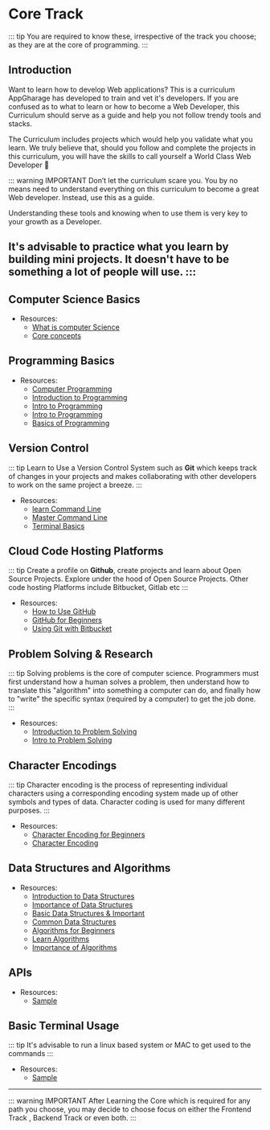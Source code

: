 # Core Track <Badge text="Under Construction" type="warn"/> 
::: tip
You are required to know these, irrespective of the track you choose; as they are at the core 
of programming.
:::


## Introduction
Want to learn how to develop Web applications? This is a curriculum AppGharage has developed to train and vet it's developers. If you are confused as to what to learn or how to become a Web Developer, this Curriculum should serve as a guide and help you not follow trendy tools and stacks.

The Curriculum includes projects which would help you validate what you learn. We truly believe that, should you follow and complete the projects in this curriculum, you will have the skills to call yourself a World Class Web Developer :metal: 

::: warning IMPORTANT
Don’t let the curriculum scare you. You by no means need to understand everything on this curriculum to become a great Web developer. Instead, use this as a guide.

Understanding these tools and knowing when to use them is very key to your growth as a Developer.

It's advisable to practice what you learn by building mini projects. It doesn't have to be something a lot of people will use. 
:::
---


## Computer Science Basics
* Resources: 
    - [What is computer Science](http://interactivepython.org/courselib/static/pythonds/Introduction/WhatIsComputerScience.html)
    - [Core concepts](http://carlcheo.com/compsci)


## Programming Basics
* Resources: 
    - [Computer Programming](http://www.tutorialspoint.com/computer_programming/computer_programming_overview.htm)
    - [Introduction to Programming](http://interactivepython.org/courselib/static/pythonds/Introduction/WhatIsProgramming.html)
    - [Intro to Programming](https://www.freebsd.org/doc/en/books/developers-handbook/tools-programming.html)
    - [Intro to Programming](https://medium.freecodecamp.org/a-gentler-introduction-to-programming-1f57383a1b2c)
    - [Basics of Programming](http://www.tutorialspoint.com/computer_programming/computer_programming_basics.htm)


## Version Control
::: tip
Learn to Use a Version Control System such as **Git**  which keeps track of changes in your projects and makes collaborating with other developers to work on the same project a breeze.
:::
* Resources: 
    - [learn Command Line](https://www.learnenough.com/command-line-tutorial)
    - [Master Command Line](https://openclassrooms.com/en/courses/4614926-learn-the-command-line-in-terminal)
    - [Terminal Basics](https://www.youtube.com/watch?v=5XgBd6rjuDQ)


## Cloud Code Hosting Platforms
::: tip
Create a profile on **Github**, create projects and learn about Open Source Projects.
Explore under the hood of Open Source Projects. Other code hosting Platforms include
Bitbucket, Gitlab etc
:::
* Resources: 
    - [How to Use GitHub](https://www.youtube.com/watch?v=E8TXME3bzNs)
    - [GitHub for Beginners](https://guides.github.com/introduction/git-handbook/)
    - [Using Git with Bitbucket](https://www.atlassian.com/git/tutorials/learn-git-with-bitbucket-cloud)


## Problem Solving & Research 

::: tip
Solving problems is the core of computer science. Programmers must first understand how a human solves a problem, then understand how to translate this "algorithm" into something a computer can do, and finally how to "write" the specific syntax (required by a computer) to get the job done.
:::
* Resources: 
    - [Introduction to Problem Solving](https://ccmit.mit.edu/problem-solving/)
    - [Intro to Problem Solving](https://www.coursera.org/lecture/problem-solving-skills/1-2b-introduction-to-problem-solving-u1ywX)


## Character Encodings

::: tip
Character encoding is the process of representing individual characters using a corresponding encoding system made up of other symbols and types of data. Character coding is used for many different purposes.
:::
* Resources: 
    - [Character Encoding for Beginners](https://www.w3.org/International/articles/definitions-characters/)
    - [Character Encoding](https://www.coursera.org/lecture/technical-support-fundamentals/character-encoding-tRY7l)


## Data Structures and Algorithms
* Resources: 
    - [Introduction to Data Structures](https://www.studytonight.com/data-structures/introduction-to-data-structures.php)
    - [Importance of Data Structures](http://interactivepython.org/courselib/static/pythonds/Introduction/WhyStudyDataStructuresandAbstractDataTypes.html)
    - [Basic Data Structures & Important](http://cs-fundamentals.com/data-structures/introduction-to-data-structures.php)
    - [Common Data Structures](https://medium.freecodecamp.org/10-common-data-structures-explained-with-videos-exercises-aaff6c06fb2b)
    - [Algorithms for Beginners](https://medium.com/yay-its-erica/algorithms-for-beginners-bubble-sort-insertion-sort-merge-sort-29bd5506cc48)
    - [Learn Algorithms](https://adrianmejia.com/blog/2018/04/04/how-you-can-change-the-world-learning-data-structures-algorithms-free-online-course-tutorial/)
    - [Importance of Algorithms](https://www.topcoder.com/community/data-science/data-science-tutorials/the-importance-of-algorithms)


## APIs
* Resources: 
    - [Sample](/#)
    


## Basic Terminal Usage 
::: tip
It's advisable to run a linux based system or MAC to get used to the commands 
:::
* Resources: 
    - [Sample](/#)

---

::: warning IMPORTANT
After Learning the Core which is required for any path you choose, you may decide to choose focus on either the
Frontend Track , Backend Track or even both. 
:::
